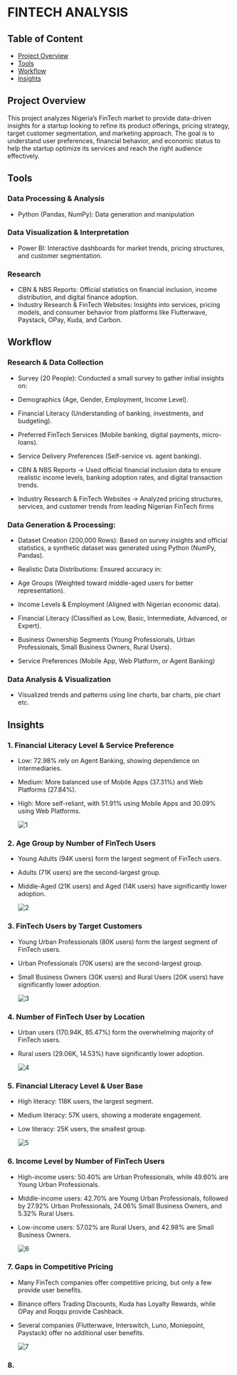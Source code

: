 # FINTECH ANALYSIS

## Table of Content
- [Project Overview](#Project-Overview)
- [Tools](#Tools)
- [Workflow](#Workflow)
- [Insights](#Insights)

## Project Overview
This project analyzes Nigeria’s FinTech market to provide data-driven insights for a startup looking to refine its product offerings, pricing strategy, target customer segmentation, and marketing approach. The goal is to understand user preferences, financial behavior, and economic status to help the startup optimize its services and reach the right audience effectively.

## Tools
### Data Processing & Analysis
- Python (Pandas, NumPy): Data generation and manipulation

### Data Visualization & Interpretation
- Power BI: Interactive dashboards for market trends, pricing structures, and customer segmentation.

### Research
- CBN & NBS Reports: Official statistics on financial inclusion, income distribution, and digital finance adoption.
- Industry Research & FinTech Websites: Insights into services, pricing models, and consumer behavior from platforms like Flutterwave, Paystack, OPay, Kuda, and Carbon.

## Workflow
### Research & Data Collection
- Survey (20 People): Conducted a small survey to gather initial insights on:
 - Demographics (Age, Gender, Employment, Income Level).
 - Financial Literacy (Understanding of banking, investments, and budgeting).
 - Preferred FinTech Services (Mobile banking, digital payments, micro-loans).
 - Service Delivery Preferences (Self-service vs. agent banking).

- CBN & NBS Reports → Used official financial inclusion data to ensure realistic income levels, banking adoption rates, and digital transaction trends.

- Industry Research & FinTech Websites → Analyzed pricing structures, services, and customer trends from leading Nigerian FinTech firms

### Data Generation & Processing:
- Dataset Creation (200,000 Rows): Based on survey insights and official statistics, a synthetic dataset was generated using Python (NumPy, Pandas).

- Realistic Data Distributions: Ensured accuracy in:
 - Age Groups (Weighted toward middle-aged users for better representation).
 - Income Levels & Employment (Aligned with Nigerian economic data).
 - Financial Literacy (Classified as Low, Basic, Intermediate, Advanced, or Expert).
 - Business Ownership Segments (Young Professionals, Urban Professionals, Small Business Owners, Rural Users).
 - Service Preferences (Mobile App, Web Platform, or Agent Banking)

### Data Analysis & Visualization
- Visualized trends and patterns using line charts, bar charts, pie chart etc.

## Insights
### 1. Financial Literacy Level & Service Preference
- Low: 72.98% rely on Agent Banking, showing dependence on intermediaries.
- Medium: More balanced use of Mobile Apps (37.31%) and Web Platforms (27.84%).
- High: More self-reliant, with 51.91% using Mobile Apps and 30.09% using Web Platforms.

  ![1](https://github.com/user-attachments/assets/1e2d587b-4717-4287-8e2a-1ce9a12005c0)

### 2. Age Group by Number of FinTech Users
- Young Adults (94K users) form the largest segment of FinTech users.
- Adults (71K users) are the second-largest group.
- Middle-Aged (21K users) and Aged (14K users) have significantly lower adoption.

  ![2](https://github.com/user-attachments/assets/b2aa1798-5fb1-4096-a9a4-93dfe7c16779)

### 3. FinTech Users by Target Customers
- Young Urban Professionals (80K users) form the largest segment of FinTech users.
- Urban Professionals (70K users) are the second-largest group.
- Small Business Owners (30K users) and Rural Users (20K users) have significantly lower adoption.

  ![3](https://github.com/user-attachments/assets/9ae15cb5-21e0-45a1-94f3-6f7ebb2afc02)

### 4. Number of FinTech User by Location
- Urban users (170.94K, 85.47%) form the overwhelming majority of FinTech users.
- Rural users (29.06K, 14.53%) have significantly lower adoption.

  ![4](https://github.com/user-attachments/assets/234c28d8-e02f-4f52-9169-9f081049ed97)

### 5. Financial Literacy Level & User Base
- High literacy: 118K users, the largest segment.
- Medium literacy: 57K users, showing a moderate engagement.
- Low literacy: 25K users, the smallest group.

  ![5](https://github.com/user-attachments/assets/d9b6b757-dc7a-40aa-829c-27ee37d149a4)

### 6. Income Level by Number of FinTech Users
- High-income users: 50.40% are Urban Professionals, while 49.60% are Young Urban Professionals.
- Middle-income users: 42.70% are Young Urban Professionals, followed by 27.92% Urban Professionals, 24.06% Small Business Owners, and 5.32% Rural Users.
- Low-income users: 57.02% are Rural Users, and 42.98% are Small Business Owners.

  ![6](https://github.com/user-attachments/assets/1bab4002-d0f1-4506-9a23-e3c566917c23)

### 7. Gaps in Competitive Pricing
- Many FinTech companies offer competitive pricing, but only a few provide user benefits.
- Binance offers Trading Discounts, Kuda has Loyalty Rewards, while OPay and Roqqu provide Cashback.
- Several companies (Flutterwave, Interswitch, Luno, Moniepoint, Paystack) offer no additional user benefits.

  ![7](https://github.com/user-attachments/assets/5006ecca-3bfd-4bc3-90c8-4566e2862a4b)

### 8. 
